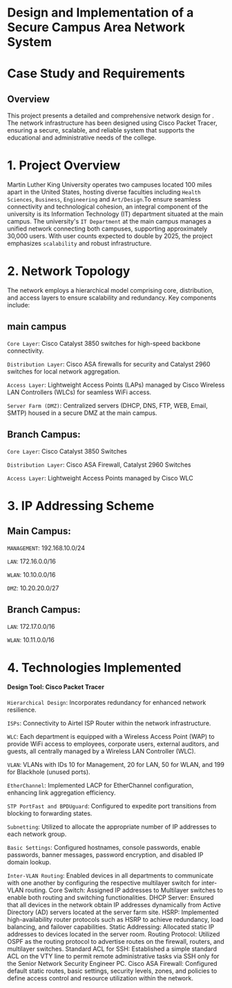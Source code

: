 # Design and Implementation of a Secure Campus Area Network System
# Case Study and Requirements
## Overview

This project presents a detailed and comprehensive network design for . The network infrastructure has been designed using Cisco Packet Tracer, ensuring a secure, scalable, and reliable system that supports the educational and administrative needs of the college.

# 1. Project Overview

Martin Luther King University operates two campuses located 100 miles apart in the United States, hosting diverse faculties including `Health Sciences`, `Business`, `Engineering` and `Art/Design`.To ensure seamless connectivity and technological cohesion, an integral component of the university is its Information Technology (IT) department situated at the main campus. The university's `IT Department` at the main campus manages a unified network connecting both campuses, supporting approximately 30,000 users. With user counts expected to double by 2025, the project emphasizes `scalability` and robust infrastructure.

# 2. Network Topology
The network employs a hierarchical model comprising core, distribution, and access layers to ensure scalability and redundancy. Key components include:
## main campus
`Core Layer`: Cisco Catalyst 3850 switches for high-speed backbone connectivity.

`Distribution Layer`: Cisco ASA firewalls for security and Catalyst 2960 switches for local network aggregation.

`Access Layer`: Lightweight Access Points (LAPs) managed by Cisco Wireless LAN Controllers (WLCs) for seamless WiFi access.

`Server Farm (DMZ)`: Centralized servers (DHCP, DNS, FTP, WEB, Email, SMTP) housed in a secure DMZ at the main campus.

## Branch Campus:

`Core Layer`: Cisco Catalyst 3850 Switches

`Distribution Layer`: Cisco ASA Firewall, Catalyst 2960 Switches

`Access Layer`: Lightweight Access Points managed by Cisco WLC

# 3. IP Addressing Scheme
## Main Campus:

`MANAGEMENT`: 192.168.10.0/24

`LAN`:  172.16.0.0/16

`WLAN`: 10.10.0.0/16

`DMZ`: 10.20.20.0/27

## Branch Campus:


`LAN`:  172.17.0.0/16

`WLAN`: 10.11.0.0/16

# 4. Technologies Implemented

#### Design Tool: Cisco Packet Tracer

`Hierarchical Design`: Incorporates redundancy for enhanced network resilience.

`ISPs`: Connectivity to Airtel ISP Router within the network infrastructure.

`WLC`: Each department is equipped with a Wireless Access Point (WAP) to provide WiFi access to employees, corporate users, external auditors, and guests, all centrally managed by a Wireless LAN Controller (WLC).

`VLAN`: VLANs with IDs 10 for Management, 20 for LAN, 50 for WLAN, and 199 for Blackhole (unused ports).

`EtherChannel`: Implemented LACP for EtherChannel configuration, enhancing link aggregation efficiency.

`STP PortFast and BPDUguard`: Configured to expedite port transitions from blocking to forwarding states.

`Subnetting`: Utilized to allocate the appropriate number of IP addresses to each network group.

`Basic Settings`: Configured hostnames, console passwords, enable passwords, banner messages, password encryption, and disabled IP domain lookup.

``Inter-VLAN Routing``: Enabled devices in all departments to communicate with one another by configuring the respective multilayer switch for inter-VLAN routing.
Core Switch: Assigned IP addresses to Multilayer switches to enable both routing and switching functionalities.
DHCP Server: Ensured that all devices in the network obtain IP addresses dynamically from Active Directory (AD) servers located at the server farm site.
HSRP: Implemented high-availability router protocols such as HSRP to achieve redundancy, load balancing, and failover capabilities.
Static Addressing: Allocated static IP addresses to devices located in the server room.
Routing Protocol: Utilized OSPF as the routing protocol to advertise routes on the firewall, routers, and multilayer switches.
Standard ACL for SSH: Established a simple standard ACL on the VTY line to permit remote administrative tasks via SSH only for the Senior Network Security Engineer PC.
Cisco ASA Firewall: Configured default static routes, basic settings, security levels, zones, and policies to define access control and resource utilization within the network.
